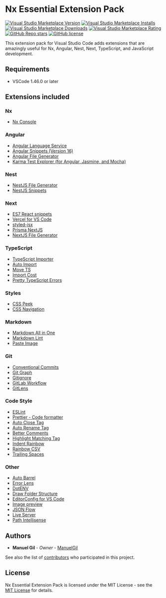 # Nx Essential Extension Pack

[![Visual Studio Marketplace Version](https://img.shields.io/visual-studio-marketplace/v/imgildev.vscode-nx-pack?style=for-the-badge&label=VS%20Marketplace&logo=visual-studio-code)](https://marketplace.visualstudio.com/items?itemName=imgildev.vscode-nx-pack)
[![Visual Studio Marketplace Installs](https://img.shields.io/visual-studio-marketplace/i/imgildev.vscode-nx-pack?style=for-the-badge&logo=visual-studio-code)](https://marketplace.visualstudio.com/items?itemName=imgildev.vscode-nx-pack)
[![Visual Studio Marketplace Downloads](https://img.shields.io/visual-studio-marketplace/d/imgildev.vscode-nx-pack?style=for-the-badge&logo=visual-studio-code)](https://marketplace.visualstudio.com/items?itemName=imgildev.vscode-nx-pack)
[![Visual Studio Marketplace Rating](https://img.shields.io/visual-studio-marketplace/r/imgildev.vscode-nx-pack?style=for-the-badge&logo=visual-studio-code)](https://marketplace.visualstudio.com/items?itemName=imgildev.vscode-nx-pack&ssr=false#review-details)
[![GitHub Repo stars](https://img.shields.io/github/stars/ManuelGil/vscode-nx-pack?style=for-the-badge&logo=github)](https://github.com/ManuelGil/vscode-nx-pack)
[![GitHub license](https://img.shields.io/github/license/ManuelGil/vscode-nx-pack?style=for-the-badge&logo=github)](https://github.com/ManuelGil/vscode-nx-pack/blob/main/LICENSE)

This extension pack for Visual Studio Code adds extensions that are amazingly useful for Nx, Angular, Nest, Next, TypeScript, and JavaScript development.

## Requirements

- VSCode 1.46.0 or later

## Extensions included

### Nx

- [Nx Console](https://marketplace.visualstudio.com/items?itemName=nrwl.angular-console)

### Angular

- [Angular Language Service](https://marketplace.visualstudio.com/items?itemName=angular.ng-template)
- [Angular Snippets (Version 16)](https://marketplace.visualstudio.com/items?itemName=johnpapa.angular2)
- [Angular File Generator](https://marketplace.visualstudio.com/items?itemName=imgildev.vscode-angular-generator)
- [Karma Test Explorer (for Angular, Jasmine, and Mocha)](https://marketplace.visualstudio.com/items?itemName=lucono.karma-test-explorer)

### Nest

- [NestJS File Generator](https://marketplace.visualstudio.com/items?itemName=imgildev.vscode-nestjs-generator)
- [NestJS Snippets](https://marketplace.visualstudio.com/items?itemName=imgildev.vscode-nestjs-snippets-extension)

### Next

- [ES7 React snippets](https://marketplace.visualstudio.com/items?itemName=dsznajder.es7-react-js-snippets)
- [Vercel for VS Code](https://marketplace.visualstudio.com/items?itemName=HaydenBleasel.vercel-vscode)
- [styled-jsx](https://marketplace.visualstudio.com/items?itemName=blanu.vscode-styled-jsx)
- [Prisma NextJS](https://marketplace.visualstudio.com/items?itemName=WillLuke.nextjs)
- [NextJS File Generator](https://marketplace.visualstudio.com/items?itemName=imgildev.vscode-nextjs-generator)

### TypeScript

- [TypeScript Importer](https://marketplace.visualstudio.com/items?itemName=pmneo.tsimporter)
- [Auto Import](https://marketplace.visualstudio.com/items?itemName=steoates.autoimport)
- [Move TS](https://marketplace.visualstudio.com/items?itemName=stringham.move-ts)
- [Import Cost](https://marketplace.visualstudio.com/items?itemName=wix.vscode-import-cost)
- [Pretty TypeScript Errors](https://marketplace.visualstudio.com/items?itemName=yoavbls.pretty-ts-errors)

### Styles

- [CSS Peek](https://marketplace.visualstudio.com/items?itemName=pranaygp.vscode-css-peek)
- [CSS Navigation](https://marketplace.visualstudio.com/items?itemName=pucelle.vscode-css-navigation)

### Markdown

- [Markdown All in One](https://marketplace.visualstudio.com/items?itemName=yzhang.markdown-all-in-one)
- [Markdown Lint](https://marketplace.visualstudio.com/items?itemName=davidanson.vscode-markdownlint)
- [Paste Image](https://marketplace.visualstudio.com/items?itemName=mushan.vscode-paste-image)

### Git

- [Conventional Commits](https://marketplace.visualstudio.com/items?itemName=vivaxy.vscode-conventional-commits)
- [Git Graph](https://marketplace.visualstudio.com/items?itemName=mhutchie.git-graph)
- [Gitignore](https://marketplace.visualstudio.com/items?itemName=codezombiech.gitignore)
- [GitLab Workflow](https://marketplace.visualstudio.com/items?itemName=gitlab.gitlab-workflow)
- [GitLens](https://marketplace.visualstudio.com/items?itemName=eamodio.gitlens)

### Code Style

- [ESLint](https://marketplace.visualstudio.com/items?itemName=dbaeumer.vscode-eslint)
- [Prettier - Code formatter](https://marketplace.visualstudio.com/items?itemName=esbenp.prettier-vscode)
- [Auto Close Tag](https://marketplace.visualstudio.com/items?itemName=formulahendry.auto-close-tag)
- [Auto Rename Tag](https://marketplace.visualstudio.com/items?itemName=formulahendry.auto-rename-tag)
- [Better Comments](https://marketplace.visualstudio.com/items?itemName=aaron-bond.better-comments)
- [Highlight Matching Tag](https://marketplace.visualstudio.com/items?itemName=vincaslt.highlight-matching-tag)
- [Indent Rainbow](https://marketplace.visualstudio.com/items?itemName=oderwat.indent-rainbow)
- [Rainbow CSV](https://marketplace.visualstudio.com/items?itemName=mechatroner.rainbow-csv)
- [Trailing Spaces](https://marketplace.visualstudio.com/items?itemName=shardulm94.trailing-spaces)

### Other

- [Auto Barrel](https://marketplace.visualstudio.com/items?itemName=imgildev.vscode-auto-barrel)
- [Error Lens](https://marketplace.visualstudio.com/items?itemName=usernamehw.errorlens)
- [DotENV](https://marketplace.visualstudio.com/items?itemName=mikestead.dotenv)
- [Draw Folder Structure](https://marketplace.visualstudio.com/items?itemName=jmkrivocapich.drawfolderstructure)
- [EditorConfig for VS Code](https://marketplace.visualstudio.com/items?itemName=editorconfig.editorconfig)
- [Image preview](https://marketplace.visualstudio.com/items?itemName=kisstkondoros.vscode-gutter-preview)
- [JSON Flow](https://marketplace.visualstudio.com/items?itemName=imgildev.vscode-json-flow)
- [Live Server](https://marketplace.visualstudio.com/items?itemName=ritwickdey.liveserver)
- [Path Intellisense](https://marketplace.visualstudio.com/items?itemName=christian-kohler.path-intellisense)

## Authors

- **Manuel Gil** - _Owner_ - [ManuelGil](https://github.com/ManuelGil)

See also the list of [contributors](https://github.com/ManuelGil/vscode-nx-pack/contributors) who participated in this project.

## License

Nx Essential Extension Pack is licensed under the MIT License - see the [MIT License](https://opensource.org/licenses/MIT) for details.
